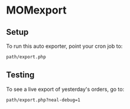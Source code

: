 MOMexport
=========

## Setup

To run this auto exporter, point your cron job to:

`path/export.php`

## Testing

To see a live export of yesterday's orders, go to:

`path/export.php?neal-debug=1`
